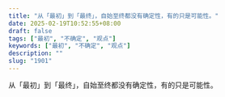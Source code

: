 ```yaml
---
title: "从「最初」到「最终」，自始至终都没有确定性，有的只是可能性。"
date: 2025-02-19T10:52:55+08:00
draft: false
tags: ["最初", "不确定", "观点"]
keywords: ["最初", "不确定", "观点"]
description: ""
slug: "1901"
---
```


从「最初」到「最终」，自始至终都没有确定性，有的只是可能性。